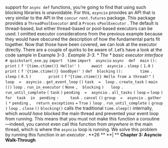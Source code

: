 support for  `async def`  functions, you’re going to find that using such blocking libraries is unavoidable. For this,  `asyncio`  provides an API that is very similar to the API in the  `concur` `rent.futures`  package. This package provides a  `ThreadPoolExecutor`  and a  `Proces` `sPoolExecutor` . The default is thread-based, but either thread-based or pool-based executors can be used. I omitted executor considerations from the previous example because they would have obscured the description of how the fundamental parts fit together. Now that those have been covered, we can look at the executor directly. There are a couple of quirks to be aware of. Let’s have a look at the code sample in Example 3-3 . *Example 3-3. * *The* * basic executor interface* `# quickstart_exe.py` `import` ` ` `time` `import` ` ` `asyncio` `async` ` ` `def` ` ` `main` `():` `    ` `print` `(` `f` `'{time.ctime()} Hello!'` `)` `    ` `await` ` ` `asyncio` `.` `sleep` `(` `1.0` `)` `    ` `print` `(` `f` `'{time.ctime()} Goodbye!'` `)` `def` ` ` `blocking` `():` `  ` `    ` `time` `.` `sleep` `(` `0.5` `)` `  ` `    ` `print` `(` `f` `"{time.ctime()} Hello from a thread!"` `)` `loop` ` ` `=` ` ` `asyncio` `.` `get_event_loop` `()` `task` ` ` `=` ` ` `loop` `.` `create_task` `(` `main` `())` `loop` `.` `run_in_executor` `(` `None` `,` ` ` `blocking` `)` `  ` `loop` `.` `run_until_complete` `(` `task` `)` `pending` ` ` `=` ` ` `asyncio` `.` `all_tasks` `(` `loop` `=` `loop` `)` `  ` `for` ` ` `task` ` ` `in` ` ` `pending` `:` `    ` `task` `.` `cancel` `()` `group` ` ` `=` ` ` `asyncio` `.` `gather` `(` `*` `pending` `,` ` ` `return_exceptions` `=` `True` `)` `loop` `.` `run_until_complete` `(` `group` `)` `loop` `.` `close` `()` `blocking()`  calls the traditional  `time.sleep()`  internally, which  *would have* blocked the main thread and prevented your event loop from running. This means that you must not make this function a coroutine—indeed, you cannot even call this function from  *anywhere*  in the main thread, which is where the `asyncio`  loop is running. We solve this problem by running this function in an *executor* . **26 ** **| ** **Chapter 3: Asyncio Walk-Through**